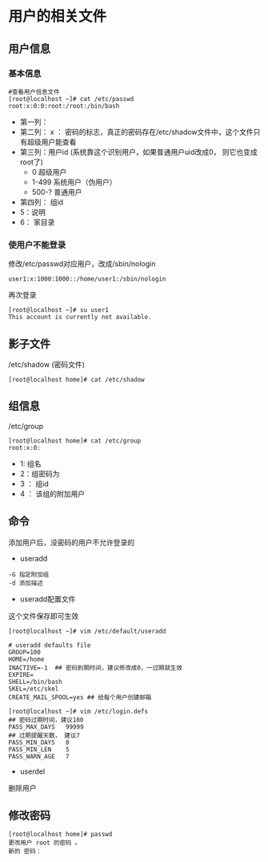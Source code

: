 # 用户的相关文件

## 用户信息

### 基本信息

```shell
#查看用户信息文件 
[root@localhost ~]# cat /etc/passwd
root:x:0:0:root:/root:/bin/bash

```

- 第一列：
- 第二列： x ： 密码的标志，真正的密码存在/etc/shadow文件中，这个文件只有超级用户能查看
- 第三列：用户id   (系统靠这个识别用户，如果普通用户uid改成0， 则它也变成root了)
  - 0 超级用户
  - 1-499 系统用户（伪用户）
  - 500-? 普通用户
- 第四列： 组id
- 5：说明
- 6： 家目录

### 使用户不能登录

修改/etc/passwd对应用户，改成/sbin/nologin

```shell
user1:x:1000:1000::/home/user1:/sbin/nologin
```

再次登录

```shell
[root@localhost ~]# su user1
This account is currently not available.
```

## 影子文件

/etc/shadow     (密码文件)

```shell
[root@localhost home]# cat /etc/shadow
```

## 组信息

/etc/group

```shell
[root@localhost home]# cat /etc/group
root:x:0:
```

- 1: 组名
- 2：组密码为
- 3 ： 组id
- 4 ： 该组的附加用户

## 命令

添加用户后，没密码的用户不允许登录的

- useradd

```shell
-G 指定附加组
-d 添加描述
```

- useradd配置文件

这个文件保存即可生效

```shell
[root@localhost ~]# vim /etc/default/useradd 

# useradd defaults file
GROUP=100
HOME=/home
INACTIVE=-1  ## 密码到期时间，建议修改成0，一过期就生效
EXPIRE=
SHELL=/bin/bash
SKEL=/etc/skel
CREATE_MAIL_SPOOL=yes ## 给每个用户创建邮箱

```

```shell
[root@localhost ~]# vim /etc/login.defs 
## 密码过期时间，建议180
PASS_MAX_DAYS   99999
## 过期提醒天数， 建议7
PASS_MIN_DAYS   0
PASS_MIN_LEN    5
PASS_WARN_AGE   7

```

- userdel 

删除用户

## 修改密码

```shell
[root@localhost home]# passwd 
更改用户 root 的密码 。
新的 密码：

```


